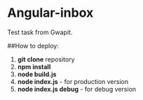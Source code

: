 # Angular-inbox
Test task from Gwapit.

##How to deploy:

1. **git clone** repository
2. **npm install**
3. **node build.js**
4. **node index.js** - for production version
5. **node index.js debug** - for debug version
